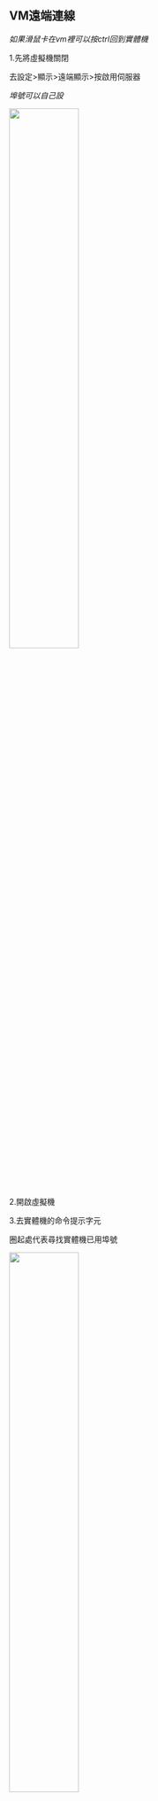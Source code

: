 ## VM遠端連線
*如果滑鼠卡在vm裡可以按ctrl回到實體機*

1.先將虛擬機關閉

去設定>顯示>遠端顯示>按啟用伺服器

*埠號可以自己設*

<img src="https://github.com/syuan0327/Linux-note/blob/master/vm%E9%81%A0%E7%AB%AF%E9%80%A3%E7%B7%9A/1.jpg" width="50%" height="50%">
 
2.開啟虛擬機

3.去實體機的命令提示字元

圈起處代表尋找實體機已用埠號

<img src="https://github.com/syuan0327/Linux-note/blob/master/vm%E9%81%A0%E7%AB%AF%E9%80%A3%E7%B7%9A/2.jpg" width="50%" height="50%">

找尋有445的埠號

<img src="https://github.com/syuan0327/Linux-note/blob/master/vm%E9%81%A0%E7%AB%AF%E9%80%A3%E7%B7%9A/3.jpg" width="50%" height="50%">

查找ip 資訊

<img src="https://github.com/syuan0327/Linux-note/blob/master/vm%E9%81%A0%E7%AB%AF%E9%80%A3%E7%B7%9A/4.jpg" width="50%" height="50%">

並尋找有區域連線的網路卡

<img src="https://github.com/syuan0327/Linux-note/blob/master/vm%E9%81%A0%E7%AB%AF%E9%80%A3%E7%B7%9A/6.jpg" width="50%" height="50%">

開啟遠端桌面連線，輸入ip位址

<img src="https://github.com/syuan0327/Linux-note/blob/master/vm%E9%81%A0%E7%AB%AF%E9%80%A3%E7%B7%9A/7.jpg" width="50%" height="50%">

即可遠端連線

<img src="https://github.com/syuan0327/Linux-note/blob/master/vm%E9%81%A0%E7%AB%AF%E9%80%A3%E7%B7%9A/8.jpg" width="50%" height="50%">

